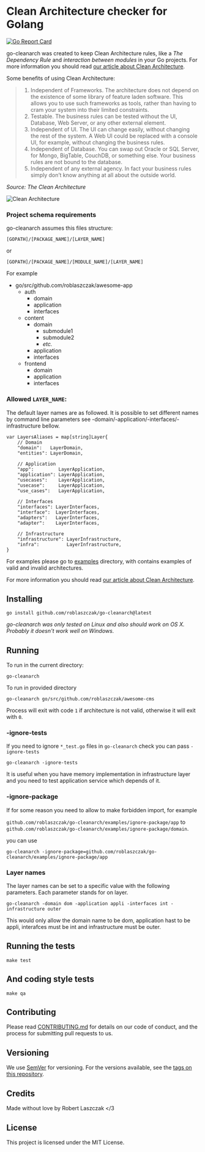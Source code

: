 # Clean Architecture checker for Golang

[![Go Report Card](https://goreportcard.com/badge/github.com/roblaszczak/go-cleanarch)](https://goreportcard.com/report/github.com/roblaszczak/go-cleanarch)

go-cleanarch was created to keep Clean Architecture rules,
like a _The Dependency Rule_ and _interaction between modules_ in your Go projects.
For more information you should read [our article about Clean Architecture](https://threedots.tech/post/introducing-clean-architecture/?utm_source=go-cleanarch).


Some benefits of using Clean Architecture:

> 1. Independent of Frameworks. The architecture does not depend on the existence of some library of feature laden software. This allows you to use such frameworks as tools, rather than having to cram your system into their limited constraints.
> 2. Testable. The business rules can be tested without the UI, Database, Web Server, or any other external element.
> 3. Independent of UI. The UI can change easily, without changing the rest of the system. A Web UI could be replaced with a console UI, for example, without changing the business rules.
> 4. Independent of Database. You can swap out Oracle or SQL Server, for Mongo, BigTable, CouchDB, or something else. Your business rules are not bound to the database.
> 5. Independent of any external agency. In fact your business rules simply don’t know anything at all about the outside world.

_Source: The Clean Architecture_

![Clean Architecture](docs/go-cleanarch.png)

### Project schema requirements

go-cleanarch assumes this files structure:

    [GOPATH]/[PACKAGE_NAME]/[LAYER_NAME]

or

    [GOPATH]/[PACKAGE_NAME]/[MODULE_NAME]/[LAYER_NAME]

For example

* go/src/github.com/roblaszczak/awesome-app
    * auth
        * domain
        * application
        * interfaces
    * content
        * domain
            * submodule1
            * submodule2
            * *etc.*
        * application
        * interfaces
    * frontend
        * domain
        * application
        * interfaces

### Allowed `LAYER_NAME`:

The default layer names are as followed. It is possible to set different names
by command line parameters see -domain/-application/-interfaces/-infrastructure
bellow.

    var LayersAliases = map[string]Layer{
        // Domain
        "domain":   LayerDomain,
        "entities": LayerDomain,

        // Application
        "app":         LayerApplication,
        "application": LayerApplication,
        "usecases":    LayerApplication,
        "usecase":     LayerApplication,
        "use_cases":   LayerApplication,

        // Interfaces
        "interfaces": LayerInterfaces,
        "interface":  LayerInterfaces,
        "adapters":   LayerInterfaces,
        "adapter":    LayerInterfaces,

        // Infrastructure
        "infrastructure": LayerInfrastructure,
        "infra":          LayerInfrastructure,
    }

For examples please go to [examples](examples/) directory,
with contains examples of valid and invalid architectures.

For more information you should read [our article about Clean Architecture](https://threedots.tech/post/introducing-clean-architecture/?utm_source=go-cleanarch).

## Installing

    go install github.com/roblaszczak/go-cleanarch@latest

_go-cleanarch was only tested on Linux and also should work on OS X.
Probably it doesn't work well on Windows._

## Running

To run in the current directory:

    go-cleanarch

To run in provided directory

    go-cleanarch go/src/github.com/roblaszczak/awesome-cms

Process will exit with code `1` if architecture is not valid, otherwise it will exit with `0`.

### -ignore-tests

If you need to ignore `*_test.go` files in `go-cleanarch` check you can pass `-ignore-tests`

    go-cleanarch -ignore-tests

It is useful when you have memory implementation in infrastructure layer
and you need to test application service which depends of it.

### -ignore-package

If for some reason you need to allow to make forbidden import, for example

`github.com/roblaszczak/go-cleanarch/examples/ignore-package/app` to `github.com/roblaszczak/go-cleanarch/examples/ignore-package/domain`.

you can use

    go-cleanarch -ignore-package=github.com/roblaszczak/go-cleanarch/examples/ignore-package/app 

### Layer names

The layer names can be set to a specific value with the following parameters. Each
parameter stands for on layer.

    go-cleanarch -domain dom -application appli -interfaces int -infrastructure outer

This would only allow the domain name to be dom, application hast to be appli,
interafces must be int and infrastructure must be outer.

## Running the tests

    make test

## And coding style tests

    make qa

## Contributing

Please read [CONTRIBUTING.md](https://gist.github.com/PurpleBooth/b24679402957c63ec426) for details on our code of conduct, and the process for submitting pull requests to us.

## Versioning

We use [SemVer](http://semver.org/) for versioning. For the versions available, see the [tags on this repository](https://github.com/your/project/tags).

## Credits

Made without love by Robert Laszczak </3

## License

This project is licensed under the MIT License.
